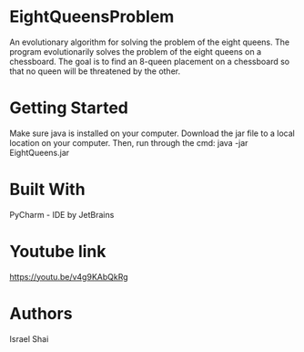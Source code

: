# EightQueensProblem
An evolutionary algorithm for solving the problem of the eight queens. The program evolutionarily solves the problem of the eight queens on a chessboard. 
The goal is to find an 8-queen placement on a chessboard so that no queen will be threatened by the other. 

# Getting Started
Make sure java is installed on your computer. 
Download the jar file to a local location on your computer. Then, run through the cmd: 
java -jar EightQueens.jar

# Built With
PyCharm - IDE by JetBrains

# Youtube link
https://youtu.be/v4g9KAbQkRg

# Authors
Israel Shai
